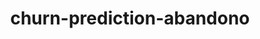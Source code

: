 ---
schema: default
title: churn-prediction-abandono
organization: demo_org
notes: type = kedro_datasets.pandas.csv_dataset.CSVDataset
resources:
  - name: churn-prediction-abandono
    url: 'https://github.com/ResponsibleAIML/django-kedro/tree/main/kedro-projects/churn-prediction-kedro/data/01_raw/abandono_clientes.csv'
    format: csv
category:
  - 01-raw
maintainer: 
maintainer_email: 
project:
  - churn-prediction
preview: |
  <table border="1" class="dataframe">
    <thead>
      <tr style="text-align: right;">
        <th></th>
        <th>RowNumber</th>
        <th>CustomerId</th>
        <th>Surname</th>
        <th>CreditScore</th>
        <th>Geography</th>
        <th>Gender</th>
        <th>Age</th>
        <th>Tenure</th>
        <th>Balance</th>
        <th>NumOfProducts</th>
        <th>HasCrCard</th>
        <th>IsActiveMember</th>
        <th>EstimatedSalary</th>
        <th>Exited</th>
      </tr>
    </thead>
    <tbody>
      <tr>
        <th>0</th>
        <td>1</td>
        <td>15634602</td>
        <td>Hargrave</td>
        <td>619</td>
        <td>France</td>
        <td>Female</td>
        <td>42</td>
        <td>2</td>
        <td>0.00</td>
        <td>1</td>
        <td>1</td>
        <td>1</td>
        <td>101348.88</td>
        <td>1</td>
      </tr>
      <tr>
        <th>1</th>
        <td>2</td>
        <td>15647311</td>
        <td>Hill</td>
        <td>608</td>
        <td>Spain</td>
        <td>Female</td>
        <td>41</td>
        <td>1</td>
        <td>83807.86</td>
        <td>1</td>
        <td>0</td>
        <td>1</td>
        <td>112542.58</td>
        <td>0</td>
      </tr>
      <tr>
        <th>2</th>
        <td>3</td>
        <td>15619304</td>
        <td>Onio</td>
        <td>502</td>
        <td>France</td>
        <td>Female</td>
        <td>42</td>
        <td>8</td>
        <td>159660.80</td>
        <td>3</td>
        <td>1</td>
        <td>0</td>
        <td>113931.57</td>
        <td>1</td>
      </tr>
      <tr>
        <th>3</th>
        <td>4</td>
        <td>15701354</td>
        <td>Boni</td>
        <td>699</td>
        <td>France</td>
        <td>Female</td>
        <td>39</td>
        <td>1</td>
        <td>0.00</td>
        <td>2</td>
        <td>0</td>
        <td>0</td>
        <td>93826.63</td>
        <td>0</td>
      </tr>
      <tr>
        <th>4</th>
        <td>5</td>
        <td>15737888</td>
        <td>Mitchell</td>
        <td>850</td>
        <td>Spain</td>
        <td>Female</td>
        <td>43</td>
        <td>2</td>
        <td>125510.82</td>
        <td>1</td>
        <td>1</td>
        <td>1</td>
        <td>79084.10</td>
        <td>0</td>
      </tr>
      <tr>
        <th>5</th>
        <td>6</td>
        <td>15574012</td>
        <td>Chu</td>
        <td>645</td>
        <td>Spain</td>
        <td>Male</td>
        <td>44</td>
        <td>8</td>
        <td>113755.78</td>
        <td>2</td>
        <td>1</td>
        <td>0</td>
        <td>149756.71</td>
        <td>1</td>
      </tr>
      <tr>
        <th>6</th>
        <td>7</td>
        <td>15592531</td>
        <td>Bartlett</td>
        <td>822</td>
        <td>France</td>
        <td>Male</td>
        <td>50</td>
        <td>7</td>
        <td>0.00</td>
        <td>2</td>
        <td>1</td>
        <td>1</td>
        <td>10062.80</td>
        <td>0</td>
      </tr>
      <tr>
        <th>7</th>
        <td>8</td>
        <td>15656148</td>
        <td>Obinna</td>
        <td>376</td>
        <td>Germany</td>
        <td>Female</td>
        <td>29</td>
        <td>4</td>
        <td>115046.74</td>
        <td>4</td>
        <td>1</td>
        <td>0</td>
        <td>119346.88</td>
        <td>1</td>
      </tr>
      <tr>
        <th>8</th>
        <td>9</td>
        <td>15792365</td>
        <td>He</td>
        <td>501</td>
        <td>France</td>
        <td>Male</td>
        <td>44</td>
        <td>4</td>
        <td>142051.07</td>
        <td>2</td>
        <td>0</td>
        <td>1</td>
        <td>74940.50</td>
        <td>0</td>
      </tr>
      <tr>
        <th>9</th>
        <td>10</td>
        <td>15592389</td>
        <td>H?</td>
        <td>684</td>
        <td>France</td>
        <td>Male</td>
        <td>27</td>
        <td>2</td>
        <td>134603.88</td>
        <td>1</td>
        <td>1</td>
        <td>1</td>
        <td>71725.73</td>
        <td>0</td>
      </tr>
    </tbody>
  </table>
---